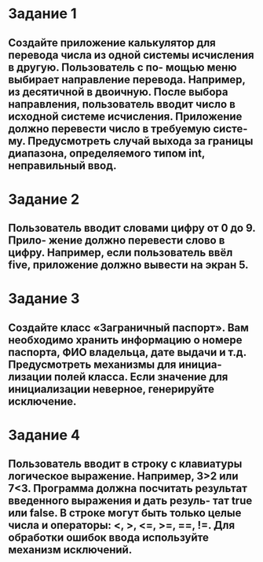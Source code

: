 # Задание 1
## Создайте приложение калькулятор для перевода числа из одной системы исчисления в другую. Пользователь с по- мощью меню выбирает направление перевода. Например, из десятичной в двоичную. После выбора направления, пользователь вводит число в исходной системе исчисления. Приложение должно перевести число в требуемую систе- му. Предусмотреть случай выхода за границы диапазона, определяемого типом int, неправильный ввод.
# Задание 2
## Пользователь вводит словами цифру от 0 до 9. Прило- жение должно перевести слово в цифру. Например, если пользователь ввёл five, приложение должно вывести на экран 5.
# Задание 3
## Создайте класс «Заграничный паспорт». Вам необходимо хранить информацию о номере паспорта, ФИО владельца, дате выдачи и т.д. Предусмотреть механизмы для инициа- лизации полей класса. Если значение для инициализации неверное, генерируйте исключение.
# Задание 4
## Пользователь вводит в строку с клавиатуры логическое выражение. Например, 3>2 или 7<3. Программа должна посчитать результат введенного выражения и дать резуль- тат true или false. В строке могут быть только целые числа и операторы: <, >, <=, >=, ==, !=. Для обработки ошибок ввода используйте механизм исключений.
